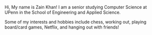Hi, My name is Zain Khan! I am a senior studying Computer Science at UPenn in the School of Engineering and Applied Science. 

Some of my interests and hobbies include chess, working out, playing board/card games, Netflix, and hanging out with friends! 
